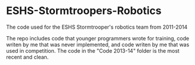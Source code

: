 ESHS-Stormtroopers-Robotics
===========================

The code used for the ESHS Stormtrooper's robotics team from 2011-2014

The repo includes code that younger programmers wrote for training, code writen by me that was never implemented, and code writen by me that was used in competition. The code in the "Code 2013-14" folder is the most recent and clean.
